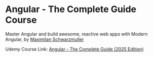# Angular - The Complete Guide Course

Master Angular and build awesome, reactive web apps with Modern Angular, by [Maximilan Schwarzmuller](https://www.udemy.com/user/maximilian-schwarzmuller)

Udemy Course Link: [Angular - The Complete Guide (2025 Edition)](https://www.udemy.com/course/the-complete-guide-to-angular-2)
